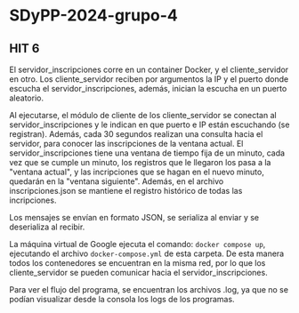 # SDyPP-2024-grupo-4
## HIT 6

El servidor_inscripciones corre en un container Docker, y el cliente_servidor en otro.
Los cliente_servidor reciben por argumentos la IP y el puerto donde escucha el servidor_inscripciones, además, inician la escucha en un puerto aleatorio.

Al ejecutarse, el módulo de cliente de los cliente_servidor se conectan al servidor_inscripciones y le indican en que puerto e IP están escuchando (se registran). Además, cada 30 segundos realizan una consulta hacia el servidor, para conocer las inscripciones de la ventana actual.
El servidor_inscripciones tiene una ventana de tiempo fija de un minuto, cada vez que se cumple un minuto, los registros que le llegaron los pasa a la "ventana actual", y las incripciones que se hagan en el nuevo minuto, quedarán en la "ventana siguiente". Además, en el archivo inscripciones.json se mantiene el registro histórico de todas las incripciones.

Los mensajes se envían en formato JSON, se serializa al enviar y se deserializa al recibir. 

La máquina virtual de Google ejecuta el comando: ```docker compose up```, ejecutando el archivo ```docker-compose.yml``` de esta carpeta. De esta manera todos los contenedores se encuentran en la misma red, por lo que los cliente_servidor se pueden comunicar hacia el servidor_inscripciones.

Para ver el flujo del programa, se encuentran los archivos .log, ya que no se podían visualizar desde la consola los logs de los programas.